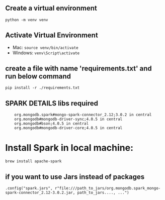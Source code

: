 ##  Create a virtual environment
```python -m venv venv```

## Activate Virtual Environment
- Mac: ```source venv/bin/activate```
- Windows: ```venv\Script\activate```


## create a file with name 'requirements.txt' and run below command
```pip install -r ./requirements.txt```


## SPARK DETAILS libs required
```
	org.mongodb.spark#mongo-spark-connector_2.12;3.0.2 in central
	org.mongodb#mongodb-driver-sync;4.0.5 in central
	org.mongodb#bson;4.0.5 in central
	org.mongodb#mongodb-driver-core;4.0.5 in central
```


# Install Spark in local machine:
```
brew install apache-spark
```

## if you want to use Jars instead of packages
```
.config("spark.jars", r"file:///path_to_jars/org.mongodb.spark_mongo-spark-connector_2.12-3.0.2.jar, path_to_jars...., ...")
```
